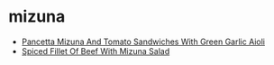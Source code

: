 # mizuna

 * [Pancetta Mizuna And Tomato Sandwiches With Green Garlic Aioli](index/p/pancetta-mizuna-and-tomato-sandwiches-with-green-garlic-aioli-235602.json)
 * [Spiced Fillet Of Beef With Mizuna Salad](index/s/spiced-fillet-of-beef-with-mizuna-salad-107005.json)
